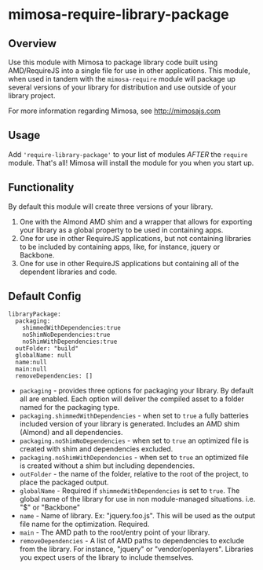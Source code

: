 mimosa-require-library-package
===========

## Overview

Use this module with Mimosa to package library code built using AMD/RequireJS into a single file for use in other applications.  This module, when used in tandem with the `mimosa-require` module will package up several versions of your library for distribution and use outside of your library project.

For more information regarding Mimosa, see http://mimosajs.com

## Usage

Add `'require-library-package'` to your list of modules _AFTER_ the `require` module.  That's all!  Mimosa will install the module for you when you start up.

## Functionality

By default this module will create three versions of your library.

1. One with the Almond AMD shim and a wrapper that allows for exporting your library as a global property to be used in containing apps.
2. One for use in other RequireJS applications, but not containing libraries to be included by containing apps, like, for instance, jquery or Backbone.
3. One for use in other RequireJS applications but containing all of the dependent libraries and code.

## Default Config

```
libraryPackage:
  packaging:
    shimmedWithDependencies:true
    noShimNoDependencies:true
    noShimWithDependencies:true
  outFolder: "build"
  globalName: null
  name:null
  main:null
  removeDependencies: []
```

- `packaging` - provides three options for packaging your library. By default all are enabled. Each option will deliver the compiled asset to a folder named for the packaging type.
- `packaging.shimmedWithDependencies` - when set to `true` a fully batteries included version of your library is generated. Includes an AMD shim (Almond) and all dependencies.
- `packaging.noShimNoDependencies` - when set to `true` an optimized file is created with shim and dependencies excluded.
- `packaging.noShimWithDependencies` - when set to `true` an optimized file is created without a shim but including dependencies.
- `outFolder` - the name of the folder, relative to the root of the project, to place the packaged output.
- `globalName` - Required if `shimmedWithDependencies` is set to `true`. The global name of the library for use in non module-managed situations. i.e. "$" or "Backbone"
- `name` - Name of library. Ex: "jquery.foo.js". This will be used as the output file name for the optimization.  Required.
- `main` - The AMD path to the root/entry point of your library.
- `removeDependencies` - A list of AMD paths to dependencies to exclude from the library. For instance, "jquery" or "vendor/openlayers". Libraries you expect users of the library to include themselves.